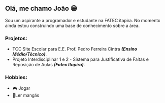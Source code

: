 ## Olá, me chamo João 😁
Sou um aspirante a programador e estudante na FATEC itapira. No momento ainda estou construindo uma base de conhecimento sobre a área.

### Projetos:
- TCC Site Escolar para E.E. Prof. Pedro Ferreira Cintra ***(Ensino Médio/Técnico)***.
- Projeto Interdisciplinar 1 e 2 - Sistema para Justificativa de Faltas e Reposição de Aulas ***(Fatec Itapira)***.
### Hobbies:
- 🎮 Jogar
- 📖Ler mangás
